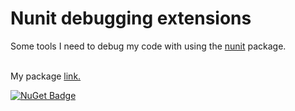 # Nunit debugging extensions

Some tools I need to debug my code with using the <a href="https://github.com/nunit/nunit" target="_blank">nunit</a> package.<br><br>

My package <a href="https://www.nuget.org/packages/Barakadax_Nunit_debugging_extensions" target="_blank">link.</a>

[![NuGet Badge](https://img.shields.io/nuget/v/YourPackageName.svg)](https://www.nuget.org/packages/Barakadax_Nunit_debugging_extensions)
